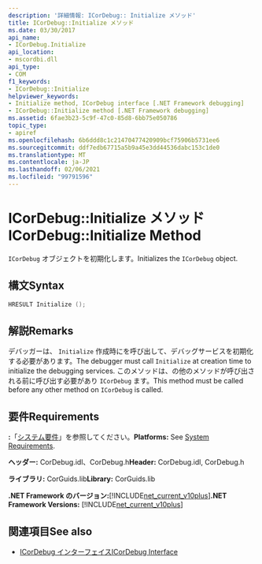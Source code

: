 ```yaml
---
description: '詳細情報: ICorDebug:: Initialize メソッド'
title: ICorDebug::Initialize メソッド
ms.date: 03/30/2017
api_name:
- ICorDebug.Initialize
api_location:
- mscordbi.dll
api_type:
- COM
f1_keywords:
- ICorDebug::Initialize
helpviewer_keywords:
- Initialize method, ICorDebug interface [.NET Framework debugging]
- ICorDebug::Initialize method [.NET Framework debugging]
ms.assetid: 6fae3b23-5c9f-47c0-85d8-6bb75e050786
topic_type:
- apiref
ms.openlocfilehash: 6b6ddd8c1c21470477420909bcf75906b5731ee6
ms.sourcegitcommit: ddf7edb67715a5b9a45e3dd44536dabc153c1de0
ms.translationtype: MT
ms.contentlocale: ja-JP
ms.lasthandoff: 02/06/2021
ms.locfileid: "99791596"
---
```

# <a name="icordebuginitialize-method"></a><span data-ttu-id="89e4a-103">ICorDebug::Initialize メソッド</span><span class="sxs-lookup"><span data-stu-id="89e4a-103">ICorDebug::Initialize Method</span></span>

<span data-ttu-id="89e4a-104">`ICorDebug` オブジェクトを初期化します。</span><span class="sxs-lookup"><span data-stu-id="89e4a-104">Initializes the `ICorDebug` object.</span></span>  
  
## <a name="syntax"></a><span data-ttu-id="89e4a-105">構文</span><span class="sxs-lookup"><span data-stu-id="89e4a-105">Syntax</span></span>  
  
```cpp  
HRESULT Initialize ();  
```  
  
## <a name="remarks"></a><span data-ttu-id="89e4a-106">解説</span><span class="sxs-lookup"><span data-stu-id="89e4a-106">Remarks</span></span>  

 <span data-ttu-id="89e4a-107">デバッガーは、 `Initialize` 作成時にを呼び出して、デバッグサービスを初期化する必要があります。</span><span class="sxs-lookup"><span data-stu-id="89e4a-107">The debugger must call `Initialize` at creation time to initialize the debugging services.</span></span> <span data-ttu-id="89e4a-108">このメソッドは、の他のメソッドが呼び出される前に呼び出す必要があり `ICorDebug` ます。</span><span class="sxs-lookup"><span data-stu-id="89e4a-108">This method must be called before any other method on `ICorDebug` is called.</span></span>  
  
## <a name="requirements"></a><span data-ttu-id="89e4a-109">要件</span><span class="sxs-lookup"><span data-stu-id="89e4a-109">Requirements</span></span>  

 <span data-ttu-id="89e4a-110">**:**「[システム要件](../../get-started/system-requirements.md)」を参照してください。</span><span class="sxs-lookup"><span data-stu-id="89e4a-110">**Platforms:** See [System Requirements](../../get-started/system-requirements.md).</span></span>  
  
 <span data-ttu-id="89e4a-111">**ヘッダー:** CorDebug.idl、CorDebug.h</span><span class="sxs-lookup"><span data-stu-id="89e4a-111">**Header:** CorDebug.idl, CorDebug.h</span></span>  
  
 <span data-ttu-id="89e4a-112">**ライブラリ:** CorGuids.lib</span><span class="sxs-lookup"><span data-stu-id="89e4a-112">**Library:** CorGuids.lib</span></span>  
  
 <span data-ttu-id="89e4a-113">**.NET Framework のバージョン:**[!INCLUDE[net_current_v10plus](../../../../includes/net-current-v10plus-md.md)]</span><span class="sxs-lookup"><span data-stu-id="89e4a-113">**.NET Framework Versions:** [!INCLUDE[net_current_v10plus](../../../../includes/net-current-v10plus-md.md)]</span></span>  
  
## <a name="see-also"></a><span data-ttu-id="89e4a-114">関連項目</span><span class="sxs-lookup"><span data-stu-id="89e4a-114">See also</span></span>

- [<span data-ttu-id="89e4a-115">ICorDebug インターフェイス</span><span class="sxs-lookup"><span data-stu-id="89e4a-115">ICorDebug Interface</span></span>](icordebug-interface.md)
